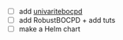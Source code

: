- [ ] add [univaritebocpd](https://github.com/phamquiluan/BOCPD/commit/975eef0abef32e8ab06cf48908d0a6325234de8e)
- [ ] add RobustBOCPD + add tuts
- [ ] make a Helm chart
